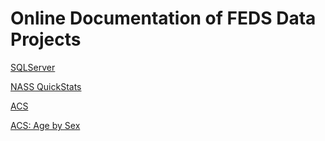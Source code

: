 # Online Documentation of FEDS Data Projects


[SQLServer](SQLServer)


[NASS QuickStats](NASS)

[ACS](ACS)

[ACS: Age by Sex](ACS/AgeSex.md)
